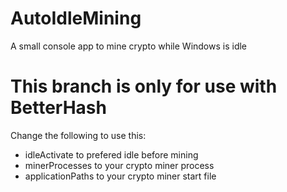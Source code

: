 # AutoIdleMining

A small console app to mine crypto while Windows is idle

# This branch is only for use with BetterHash

Change the following to use this:
- idleActivate to prefered idle before mining
- minerProcesses to your crypto miner process
- applicationPaths to your crypto miner start file
